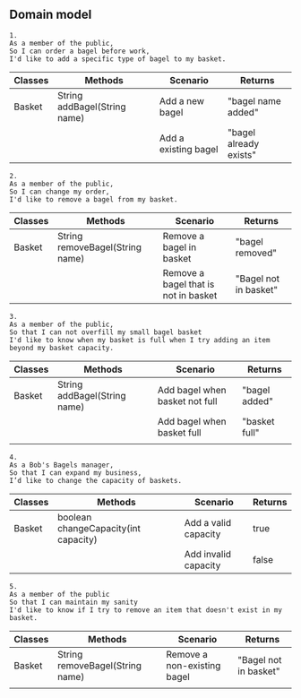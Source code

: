 ## Domain model

```
1.
As a member of the public,
So I can order a bagel before work,
I'd like to add a specific type of bagel to my basket.
```

| Classes | Methods                      | Scenario             | Returns                 |
|---------|------------------------------|----------------------|-------------------------|
| Basket  | String addBagel(String name) | Add a new bagel      | "bagel name added"      |
|         |                              | Add a existing bagel | "bagel already exists"  |


```
2.
As a member of the public,
So I can change my order,
I'd like to remove a bagel from my basket.
```

| Classes | Methods                         | Scenario                             | Returns               |
|---------|---------------------------------|--------------------------------------|-----------------------|
| Basket  | String removeBagel(String name) | Remove a bagel in basket             | "bagel removed"       |
|         |                                 | Remove a bagel that is not in basket | "Bagel not in basket" |


```
3.
As a member of the public,
So that I can not overfill my small bagel basket
I'd like to know when my basket is full when I try adding an item beyond my basket capacity.
```

| Classes | Methods                      | Scenario                       | Returns       |
|---------|------------------------------|--------------------------------|---------------|
| Basket  | String addBagel(String name) | Add bagel when basket not full | "bagel added" |
|         |                              | Add bagel when basket full     | "basket full" |
|         |                              |                                |               |


```
4.
As a Bob's Bagels manager,
So that I can expand my business,
I’d like to change the capacity of baskets.
```

| Classes | Methods                              | Scenario             | Returns |
|---------|--------------------------------------|----------------------|---------|
| Basket  | boolean changeCapacity(int capacity) | Add a valid capacity | true    |
|         |                                      | Add invalid capacity | false   |


```
5.
As a member of the public
So that I can maintain my sanity
I'd like to know if I try to remove an item that doesn't exist in my basket.
```

| Classes | Methods                         | Scenario                    | Returns                 |
|---------|---------------------------------|-----------------------------|-------------------------|
| Basket  | String removeBagel(String name) | Remove a non-existing bagel | "Bagel not in basket"   |
|         |                                 |                             |                         |